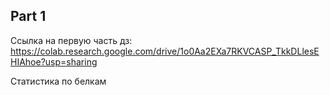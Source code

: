 ## Part 1
Ссылка на первую часть дз: https://colab.research.google.com/drive/1o0Aa2EXa7RKVCASP_TkkDLlesEHIAhoe?usp=sharing

Статистика по белкам
![]()
![]()
![]()
![]()
![]()
![]()
